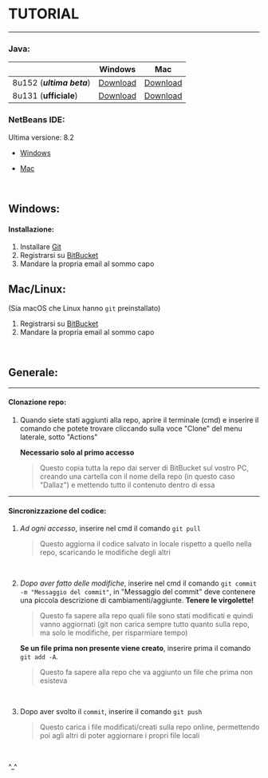 # TUTORIAL

------------------------

### Java:

|       | Windows                                                                                                                        | Mac                                                                                                                           |
|-------|:------------------------------------------------------------------------------------------------------------------------------:|:-----------------------------------------------------------------------------------------------------------------------------:|
| 8u152 (***ultima beta***)| [Download](http://download.java.net/java/jdk8u152/archive/b03/binaries/jdk-8u152-ea-bin-b03-windows-x64-19_apr_2017.exe)       | [Download](http://download.java.net/java/jdk8u152/archive/b03/binaries/jdk-8u152-ea-bin-b03-macosx-x86_64-19_apr_2017.dmg)    |
| 8u131 (**ufficiale**) | [Download](http://download.oracle.com/otn-pub/java/jdk/8u131-b11/d54c1d3a095b4ff2b6607d096fa80163/jdk-8u131-windows-x64.exe)   | [Download](http://download.oracle.com/otn-pub/java/jdk/8u131-b11/d54c1d3a095b4ff2b6607d096fa80163/jdk-8u131-macosx-x64.dmg)   |

### NetBeans IDE:
Ultima versione: 8.2

 - [Windows](http://download.netbeans.org/netbeans/8.2/final/bundles/netbeans-8.2-javase-windows.exe)
 - [Mac](http://download.netbeans.org/netbeans/8.2/final/bundles/netbeans-8.2-javase-macosx.dmg)   
    
    &nbsp;

## Windows:

#### Installazione:
1. Installare [Git](https://git-scm.com/download/win)
1. Registrarsi su [BitBucket](bitbucket.org)
1. Mandare la propria email al sommo capo

## Mac/Linux:
(Sia macOS che Linux hanno `git` preinstallato)

1. Registrarsi su [BitBucket](bitbucket.org)
1. Mandare la propria email al sommo capo   

&nbsp;

## Generale:

------------------------

#### Clonazione repo:
1. Quando siete stati aggiunti alla repo, aprire il terminale (cmd)
    e inserire il comando che potete trovare cliccando sulla voce "Clone" del menu laterale, sotto "Actions"

    **Necessario solo al primo accesso**

    >Questo copia tutta la repo dai server di BitBucket sul vostro PC, creando
    >una cartella con il nome della repo (in questo caso "Dallaz") e mettendo tutto
    >il contenuto dentro di essa   
    

------------------------

#### Sincronizzazione del codice:
1. *Ad ogni accesso*, inserire nel cmd il comando `git pull`

    >Questo aggiorna il codice salvato in locale rispetto a quello nella repo, scaricando
    >le modifiche degli altri   
    
    &nbsp;

2. *Dopo aver fatto delle modifiche*, inserire nel cmd il comando `git commit -m
    "Messaggio del commit"`, in "Messaggio del commit" deve contenere una piccola descrizione
    di cambiamenti/aggiunte. **Tenere le virgolette!**

    >Questo fa sapere alla repo quali file sono stati modificati e quindi vanno aggiornati
    >(git non carica sempre tutto quanto sulla repo, ma solo le modifiche, per risparmiare tempo)

    **Se un file prima non presente viene creato**, inserire prima il comando
        `git add -A`.

    >Questo fa sapere alla repo che va aggiunto un file che prima non esisteva   
    
    &nbsp;

2. Dopo aver svolto il `commit`, inserire il comando `git push`

    >Questo carica i file modificati/creati sulla repo online, permettendo poi
    >agli altri di poter aggiornare i propri file locali
    
    &nbsp;

^_^
